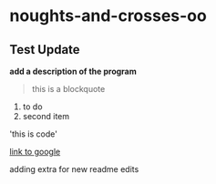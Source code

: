 # noughts-and-crosses-oo
## Test Update

**add a description of the program**

> this is a blockquote

1. to do
2. second item

'this is code'

[link to google](www.google.co.uk)

adding extra for new readme edits
